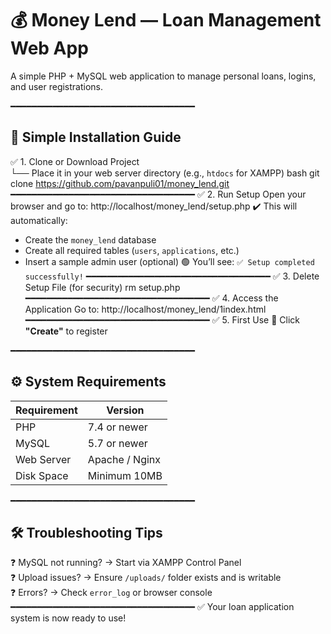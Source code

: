# 💰 Money Lend — Loan Management Web App
A simple PHP + MySQL web application to manage personal loans, logins, and user registrations.

━━━━━━━━━━━━━━━━━━━━━━━━━━━━━━━━━━━
## 🚀 Simple Installation Guide
✅ 1. Clone or Download Project  
   └── Place it in your web server directory (e.g., `htdocs` for XAMPP)
bash
git clone https://github.com/pavanpuli01/money_lend.git
━━━━━━━━━━━━━━━━━━━━━━━━━━━━━━━━━━━
✅ 2. Run Setup
Open your browser and go to:
http://localhost/money_lend/setup.php
✔️ This will automatically:
- Create the `money_lend` database
- Create all required tables (`users`, `applications`, etc.)
- Insert a sample admin user (optional)
🟢 You’ll see: `✅ Setup completed successfully!`
━━━━━━━━━━━━━━━━━━━━━━━━━━━━━━━━━━━
✅ 3. Delete Setup File (for security)
rm setup.php
━━━━━━━━━━━━━━━━━━━━━━━━━━━━━━━━━━━
✅ 4. Access the Application
Go to:
http://localhost/money_lend/1index.html
━━━━━━━━━━━━━━━━━━━━━━━━━━━━━━━━━━━
✅ 5. First Use
🔹 Click **"Create"** to register  

━━━━━━━━━━━━━━━━━━━━━━━━━━━━━━━━━━━
## ⚙️ System Requirements
| Requirement | Version            |
|-------------|--------------------|
| PHP         | 7.4 or newer       |
| MySQL       | 5.7 or newer       |
| Web Server  | Apache / Nginx     |
| Disk Space  | Minimum 10MB       |
━━━━━━━━━━━━━━━━━━━━━━━━━━━━━━━━━━━
## 🛠️ Troubleshooting Tips
❓ MySQL not running? → Start via XAMPP Control Panel  
❓ Upload issues?     → Ensure `/uploads/` folder exists and is writable  
❓ Errors?            → Check `error_log` or browser console
━━━━━━━━━━━━━━━━━━━━━━━━━━━━━━━━━━━
✅ Your loan application system is now ready to use!
